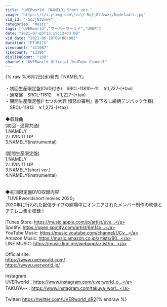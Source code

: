 ```yaml
---
title: "UVERworld 『NAMELY』Short ver."
image: "https:\/\/i.ytimg.com\/vi\/-5qJjGtUvwk\/hqdefault.jpg"
vid_id: "-5qJjGtUvwk"
categories: "Music"
tags: ["UVERworld","ウーバーワールド","UVER"]
date: "2021-07-03T13:15:13+03:00"
vid_date: "2021-06-10T09:00:00Z"
duration: "PT3M17S"
viewcount: "411087"
likeCount: "13396"
dislikeCount: "108"
channel: "UVERworld Official YouTube Channel"
---
```

{% raw %}6月2日(水)発売『NAMELY』<br /><br />・初回生産限定盤(DVD付き)　SRCL-11810～11　￥1,727-(+tax)<br />・通常盤　SRCL-11812　￥1,227-(+tax)<br />・期間生産限定盤(『七つの大罪 憤怒の審判』書下ろし絵柄デジパック仕様) 　SRCL-11813　￥1,273-(+tax)<br /><br />◆収録曲<br />(初回・通常共通)<br />1.NAMELY<br />2.LIVIN’IT UP<br />3.NAMELY(instrumental)<br /><br />(期間生産限定盤)<br />1.NAMELY<br />2.LIVIN’IT UP<br />3.NAMELY(short ver.)<br />4.NAMELY(instrumental)<br /><br /><br />◆初回限定盤DVD収録内容<br />「UVERworldshort movies 2020」<br />2020年に行われた配信ライブの開場中にオンエアされたメンバー制作の映像とアテレコ集を収録！<br /><br />iTunes Store: <a rel="nofollow" target="blank" href="https://music.apple.com/jp/artist/uve...">https://music.apple.com/jp/artist/uve...</a><br />Spotify: <a rel="nofollow" target="blank" href="https://open.spotify.com/artist/6m14x...">https://open.spotify.com/artist/6m14x...</a><br />YouTube Music: <a rel="nofollow" target="blank" href="https://music.youtube.com/channel/UCv...">https://music.youtube.com/channel/UCv...</a><br />Amazon Music: <a rel="nofollow" target="blank" href="https://music.amazon.co.jp/artists/B0...">https://music.amazon.co.jp/artists/B0...</a><br />LINE MUSIC: <a rel="nofollow" target="blank" href="https://music.line.me/webapp/artist/m...">https://music.line.me/webapp/artist/m...</a><br /><br />Official site: <br /><a rel="nofollow" target="blank" href="https://www.uverworld.com/">https://www.uverworld.com/</a><br /><a rel="nofollow" target="blank" href="https://www.uverworld.jp/">https://www.uverworld.jp/</a><br /><br />Instagram<br />UVERworld：<a rel="nofollow" target="blank" href="https://www.instagram.com/uverworld_o...">https://www.instagram.com/uverworld_o...</a><br />TAKUYA∞：<a rel="nofollow" target="blank" href="https://www.instagram.com/takuya_worl...">https://www.instagram.com/takuya_worl...</a><br /><br />Twitter: <a rel="nofollow" target="blank" href="https://twitter.com/UVERworld_dR2">https://twitter.com/UVERworld_dR2</a>{% endraw %}
